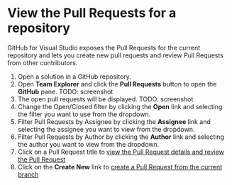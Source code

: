 # View the Pull Requests for a repository

GitHub for Visual Studio exposes the Pull Requests for the current repository and lets you create new pull requests and review Pull Requests from other contributors.

1. Open a solution in a GitHub repository.
2. Open **Team Explorer** and click the **Pull Requests** button to open the **GitHub** pane. TODO: screenshot
3. The open pull requests will be displayed. TODO: screenshot
4. Change the Open/Closed filter by clicking the **Open** link and selecting the filter you want to use from the dropdown.
5. Filter Pull Requests by Assignee by clicking the **Assignee** link and selecting the assignee you want to view from the dropdown.
6. Filter Pull Requests by Author by clicking the **Author** link and selecting the author you want to view from the dropdown.
7. Click on a Pull Request title to [view the Pull Request details and review the Pull Request](review-a-pull-request-in-visual-studio.md)
8. Click on the **Create New** link to [create a Pull Request from the current branch](sending-a-pull-request.md)